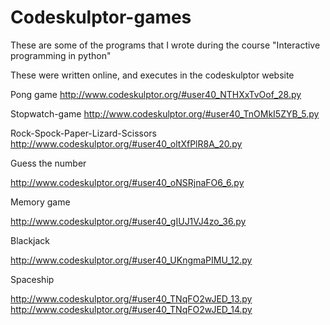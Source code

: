 # Codeskulptor-games


These are some of the programs that I wrote during the course "Interactive programming in python"

These were written online, and executes in the codeskulptor website


Pong game
http://www.codeskulptor.org/#user40_NTHXxTvOof_28.py

Stopwatch-game
http://www.codeskulptor.org/#user40_TnOMkI5ZYB_5.py

Rock-Spock-Paper-Lizard-Scissors
http://www.codeskulptor.org/#user40_oltXfPlR8A_20.py


Guess the number

http://www.codeskulptor.org/#user40_oNSRjnaFO6_6.py

Memory game

http://www.codeskulptor.org/#user40_gIUJ1VJ4zo_36.py

Blackjack

http://www.codeskulptor.org/#user40_UKngmaPIMU_12.py


Spaceship

http://www.codeskulptor.org/#user40_TNqFO2wJED_13.py
http://www.codeskulptor.org/#user40_TNqFO2wJED_14.py


